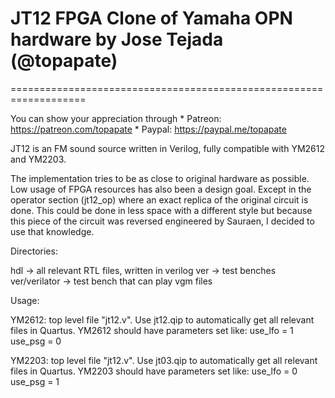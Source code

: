 # JT12 FPGA Clone of Yamaha OPN hardware by Jose Tejada (@topapate)
===================================================================

You can show your appreciation through
    * Patreon: https://patreon.com/topapate
    * Paypal: https://paypal.me/topapate


JT12 is an FM sound source written in Verilog, fully compatible with YM2612 and YM2203.

The implementation tries to be as close to original hardware as possible. Low usage of FPGA resources has also been a design goal. Except in the operator section (jt12_op) where an exact replica of the original circuit is done. This could be done in less space with a different style but because this piece of the circuit was reversed engineered by Sauraen, I decided to use that knowledge.

Directories:

hdl -> all relevant RTL files, written in verilog
ver -> test benches
ver/verilator -> test bench that can play vgm files

Usage:

YM2612: top level file "jt12.v". Use jt12.qip to automatically get all relevant files in Quartus.
    YM2612 should have parameters set like:
        use_lfo = 1
        use_psg = 0

YM2203: top level file "jt12.v". Use jt03.qip to automatically get all relevant files in Quartus.
    YM2203 should have parameters set like:
        use_lfo = 0
        use_psg = 1

